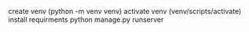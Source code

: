 create venv                             (python -m venv venv)
activate venv                           (venv/scripts/activate)
install requirments
python manage.py runserver
